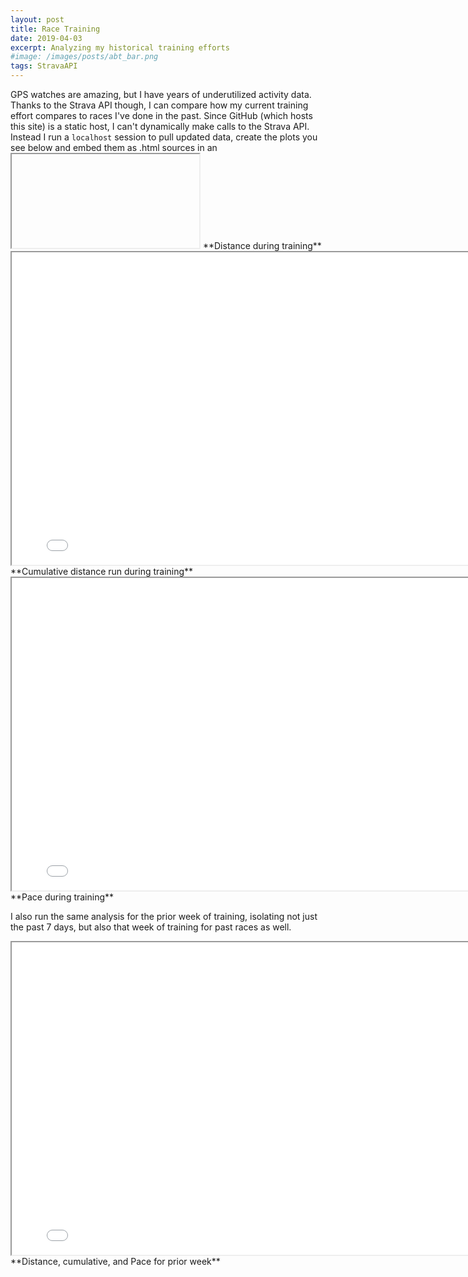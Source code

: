 ```yaml
---
layout: post
title: Race Training
date: 2019-04-03
excerpt: Analyzing my historical training efforts
#image: /images/posts/abt_bar.png
tags: StravaAPI
---
```


GPS watches are amazing, but I have years of underutilized activity data. Thanks to the Strava API though, I can compare how my current training effort compares to races I've done in the past.
Since GitHub (which hosts this site) is a static host, I can't dynamically make calls to the Strava API. Instead I run a `localhost` session to pull updated data, create the plots you see below and embed them as .html sources in an <iframe> element. So although they're not updated dynamically, they are still interactive.

Using the Strava API I can grab activities (and filter by type='Run') between certain dates. I've created a list of races and their corresponding race date, then go through and gather the runs I did in the 18 weeks prior to and including race day. By looking at run distance, cumulative distance, and pace, I can see how my current effort compares, helping me assess more realistically my readiness level for the upcoming race.

<iframe src="/images/posts/rta_dist.html" height="500" width="800"></iframe>
**Distance during training**

<iframe src="/images/posts/rta_cum.html" height="500" width="800"></iframe>
**Cumulative distance run during training**

<iframe src="/images/posts/rta_pace.html" height="500" width="800"></iframe>
**Pace during training**

I also run the same analysis for the prior week of training, isolating not just the past 7 days, but also that week of training for past races as well.

<iframe src="/images/posts/rta_week.html" height="500" width="800"></iframe>
**Distance, cumulative, and Pace for prior week**
